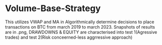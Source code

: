 # Volume-Base-Strategy
This utilizes VWAP and MA in Algorithmically determine decisions to place transactions on BTC from march 2019 to march 2023. 
Snapshots of results are in .png, DRAWDOWNS & EQUITY are characterised into test 1(Agressive trades) and test 2(Risk conceerned-less aggrressive approach)
